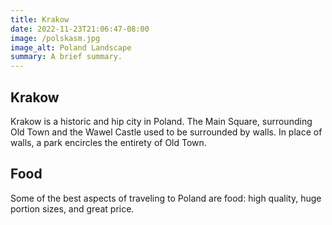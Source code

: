 ```yaml
---
title: Krakow
date: 2022-11-23T21:06:47-08:00
image: /polskasm.jpg
image_alt: Poland Landscape
summary: A brief summary.
---
```


## Krakow
Krakow is a historic and hip city in Poland. The Main Square, surrounding Old Town and the Wawel Castle used to be surrounded by walls. In place of walls, a park encircles the entirety of Old Town.

## Food
Some of the best aspects of traveling to Poland are food: high quality, huge portion sizes, and great price.

